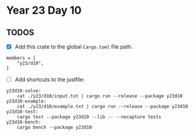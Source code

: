# Year 23 Day 10

## TODOS

- [x] Add this crate to the global `Cargo.toml` file path.

```
members = [
    "y23/d10",
]
```

- [ ] Add shortcuts to the justfile:

```
y23d10-solve:
    cat ./y23/d10/input.txt | cargo run --release --package y23d10
y23d10-example:
    cat ./y23/d10/example.txt | cargo run --release --package y23d10
y23d10-test:
    cargo test --package y23d10 --lib -- --nocapture tests
y23d10-bench:
    cargo bench --package y23d10
```